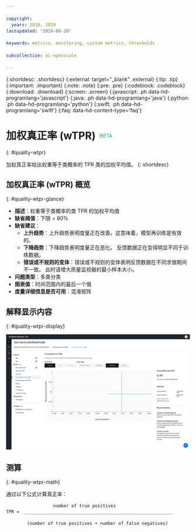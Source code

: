 ```yaml
---

copyright:
  years: 2018, 2019
lastupdated: "2019-06-28"

keywords: metrics, monitoring, custom metrics, thresholds

subcollection: ai-openscale

---
```


{:shortdesc: .shortdesc}
{:external: target="_blank" .external}
{:tip: .tip}
{:important: .important}
{:note: .note}
{:pre: .pre}
{:codeblock: .codeblock}
{:download: .download}
{:screen: .screen}
{:javascript: .ph data-hd-programlang='javascript'}
{:java: .ph data-hd-programlang='java'}
{:python: .ph data-hd-programlang='python'}
{:swift: .ph data-hd-programlang='swift'}
{:faq: data-hd-content-type='faq'}

# 加权真正率 (wTPR) ![beta 标记](images/beta.png)
{: #quality-wtpr}

加权真正率给出权重等于类概率的 TPR 类的加权平均值。
{: shortdesc)

## 加权真正率 (wTPR) 概览
{: #quality-wtpr-glance}

- **描述**：权重等于类概率的类 TPR 的加权平均值
- **缺省阈值**：下限 = 80%
- **缺省建议**：
   - **上升趋势**：上升趋势表明度量正在改善。这意味着，模型再训练是有效的。
   - **下降趋势**：下降趋势表明度量正在恶化。 反馈数据正在变得明显不同于训练数据。
   - **错误或不规则的变体**：错误或不规则的变体表明反馈数据在不同求值期间不一致。 此时请增大质量监视器的最小样本大小。
- **问题类型**：多类分类
- **图表值**：时间范围内的最后一个值
- **度量详细信息是否可用**：混淆矩阵

## 解释显示内容
{: #quality-wtpr-display}

![显示加权真正率](images/quality-tpr.png)

## 测算
{: #quality-wtpr-math}

通过以下公式计算真正率：

```
                  number of true positives
TPR =  _________________________________________________________

        (number of true positives + number of false negatives)
```
